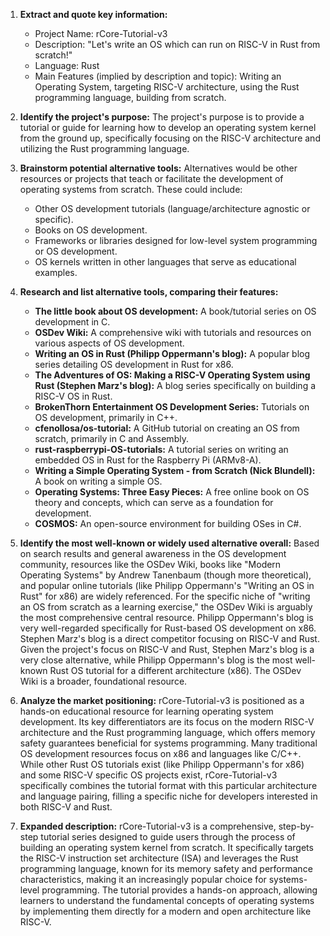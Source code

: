 1.  **Extract and quote key information:**
    *   Project Name: rCore-Tutorial-v3
    *   Description: "Let's write an OS which can run on RISC-V in Rust from scratch!"
    *   Language: Rust
    *   Main Features (implied by description and topic): Writing an Operating System, targeting RISC-V architecture, using the Rust programming language, building from scratch.

2.  **Identify the project's purpose:**
    The project's purpose is to provide a tutorial or guide for learning how to develop an operating system kernel from the ground up, specifically focusing on the RISC-V architecture and utilizing the Rust programming language.

3.  **Brainstorm potential alternative tools:**
    Alternatives would be other resources or projects that teach or facilitate the development of operating systems from scratch. These could include:
    *   Other OS development tutorials (language/architecture agnostic or specific).
    *   Books on OS development.
    *   Frameworks or libraries designed for low-level system programming or OS development.
    *   OS kernels written in other languages that serve as educational examples.

4.  **Research and list alternative tools, comparing their features:**

    *   **The little book about OS development:** A book/tutorial series on OS development in C.
    *   **OSDev Wiki:** A comprehensive wiki with tutorials and resources on various aspects of OS development.
    *   **Writing an OS in Rust (Philipp Oppermann's blog):** A popular blog series detailing OS development in Rust for x86.
    *   **The Adventures of OS: Making a RISC-V Operating System using Rust (Stephen Marz's blog):** A blog series specifically on building a RISC-V OS in Rust.
    *   **BrokenThorn Entertainment OS Development Series:** Tutorials on OS development, primarily in C++.
    *   **cfenollosa/os-tutorial:** A GitHub tutorial on creating an OS from scratch, primarily in C and Assembly.
    *   **rust-raspberrypi-OS-tutorials:** A tutorial series on writing an embedded OS in Rust for the Raspberry Pi (ARMv8-A).
    *   **Writing a Simple Operating System - from Scratch (Nick Blundell):** A book on writing a simple OS.
    *   **Operating Systems: Three Easy Pieces:** A free online book on OS theory and concepts, which can serve as a foundation for development.
    *   **COSMOS:** An open-source environment for building OSes in C#.

5.  **Identify the most well-known or widely used alternative overall:**
    Based on search results and general awareness in the OS development community, resources like the OSDev Wiki, books like "Modern Operating Systems" by Andrew Tanenbaum (though more theoretical), and popular online tutorials (like Philipp Oppermann's "Writing an OS in Rust" for x86) are widely referenced. For the specific niche of "writing an OS from scratch as a learning exercise," the OSDev Wiki is arguably the most comprehensive central resource. Philipp Oppermann's blog is very well-regarded specifically for Rust-based OS development on x86. Stephen Marz's blog is a direct competitor focusing on RISC-V and Rust. Given the project's focus on RISC-V and Rust, Stephen Marz's blog is a very close alternative, while Philipp Oppermann's blog is the most well-known Rust OS tutorial for a different architecture (x86). The OSDev Wiki is a broader, foundational resource.

6.  **Analyze the market positioning:**
    rCore-Tutorial-v3 is positioned as a hands-on educational resource for learning operating system development. Its key differentiators are its focus on the modern RISC-V architecture and the Rust programming language, which offers memory safety guarantees beneficial for systems programming. Many traditional OS development resources focus on x86 and languages like C/C++. While other Rust OS tutorials exist (like Philipp Oppermann's for x86) and some RISC-V specific OS projects exist, rCore-Tutorial-v3 specifically combines the tutorial format with this particular architecture and language pairing, filling a specific niche for developers interested in both RISC-V and Rust.

7.  **Expanded description:**
    rCore-Tutorial-v3 is a comprehensive, step-by-step tutorial series designed to guide users through the process of building an operating system kernel from scratch. It specifically targets the RISC-V instruction set architecture (ISA) and leverages the Rust programming language, known for its memory safety and performance characteristics, making it an increasingly popular choice for systems-level programming. The tutorial provides a hands-on approach, allowing learners to understand the fundamental concepts of operating systems by implementing them directly for a modern and open architecture like RISC-V.